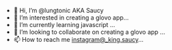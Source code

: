 - 👋 Hi, I’m @lungtonic AKA Saucy
- 👀 I’m interested in creating a glovo app...
- 🌱 I’m currently learning javascript ...
- 💞️ I’m looking to collaborate on creating a glovo app ...
- 📫 How to reach me instagram@_king.saucy...

<!---
lungtonic/lungtonic is a ✨ special ✨ repository because its `README.md` (this file) appears on your GitHub profile.
You can click the Preview link to take a look at your changes.
--->
